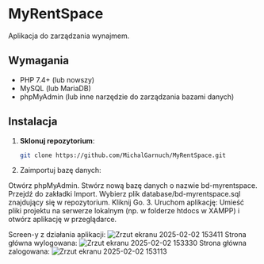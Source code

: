 # MyRentSpace

Aplikacja do zarządzania wynajmem.

## Wymagania

- PHP 7.4+ (lub nowszy)
- MySQL (lub MariaDB)
- phpMyAdmin (lub inne narzędzie do zarządzania bazami danych)

## Instalacja

1. **Sklonuj repozytorium**:
   ```bash
   git clone https://github.com/MichalGarnuch/MyRentSpace.git

2. Zaimportuj bazę danych:

Otwórz phpMyAdmin.
Stwórz nową bazę danych o nazwie bd-myrentspace.
Przejdź do zakładki Import.
Wybierz plik database/bd-myrentspace.sql znajdujący się w 
repozytorium.
Kliknij Go.
3. Uruchom aplikację: Umieść pliki projektu na serwerze 
lokalnym (np. w folderze htdocs w XAMPP) i otwórz aplikację 
w przeglądarce.

Screen-y z działania aplikacji:
![Zrzut ekranu 2025-02-02 153411](https://github.com/user-attachments/assets/6b51eb3a-2649-4e5c-b183-b54f55f4b4b0)
Strona główna wylogowana:
![Zrzut ekranu 2025-02-02 153330](https://github.com/user-attachments/assets/06cef3c3-1c35-4cd6-82a3-bac89f9a4af3)
Strona główna zalogowana:
![Zrzut ekranu 2025-02-02 153113](https://github.com/user-attachments/assets/1181fd52-6cf6-4105-b84b-2b1d62e9e557)




